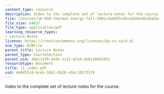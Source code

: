 ```yaml
---
content_type: resource
description: Index to the complete set of lecture notes for the course.
file: /courses/16-050-thermal-energy-fall-2002/de0d55c86ceb5bb16b26e5bc10573179_11_index.pdf
file_size: 64637
file_type: application/pdf
learning_resource_types:
- Lecture Notes
license: https://creativecommons.org/licenses/by-nc-sa/4.0/
ocw_type: OCWFile
parent_title: Lecture Notes
parent_type: CourseSection
parent_uid: 466c15f8-443e-3132-efa9-da0116092852
resourcetype: Document
title: 11_index.pdf
uid: de0d55c8-6ceb-5bb1-6b26-e5bc10573179
---
```

Index to the complete set of lecture notes for the course.